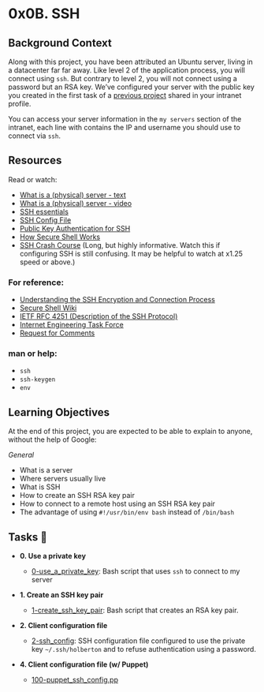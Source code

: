 # 0x0B. SSH
## Background Context

Along with this project, you have been attributed an Ubuntu server, living in a datacenter far far away. Like level 2 of the application process, you will connect using `ssh`. But contrary to level 2, you will not connect using a password but an RSA key. We’ve configured your server with the public key you created in the first task of a [previous project](https://github.com/Chacha-A-Chacha/alx-system_engineering-devops/tree/master/0x04-loops_conditions_and_parsing) shared in your intranet profile.

You can access your server information in the `my servers` section of the intranet, each line with contains the IP and username you should use to connect via `ssh`.

## Resources
Read or watch:

- [What is a (physical) server - text]()
- [What is a (physical) server - video]()
- [SSH essentials]()
- [SSH Config File]()
- [Public Key Authentication for SSH]()
- [How Secure Shell Works]()
- [SSH Crash Course]() (Long, but highly informative. Watch this if configuring SSH is still confusing. It may be helpful to watch at x1.25 speed or above.)

### For reference:

- [Understanding the SSH Encryption and Connection Process]()
- [Secure Shell Wiki]()
- [IETF RFC 4251 (Description of the SSH Protocol)]()
- [Internet Engineering Task Force]()
- [Request for Comments]()

### man or help:

- `ssh`
- `ssh-keygen`
- `env`

## Learning Objectives
At the end of this project, you are expected to be able to explain to anyone, without the help of Google:

*General*
- What is a server
- Where servers usually live
- What is SSH
- How to create an SSH RSA key pair
- How to connect to a remote host using an SSH RSA key pair
- The advantage of using `#!/usr/bin/env bash` instead of `/bin/bash`

## Tasks :page_with_curl:

* **0. Use a private key**
  * [0-use_a_private_key](./0-use_a_private_key): Bash script that uses `ssh` to connect to my server


* **1. Create an SSH key pair**
  * [1-create_ssh_key_pair](./1-create_ssh_key_pair): Bash script that creates an RSA key pair.

* **2. Client configuration file**
  * [2-ssh_config](./2-ssh_config): SSH configuration file configured to use the private key
`~/.ssh/holberton` and to refuse authentication using a password.

* **4. Client configuration file (w/ Puppet)**
  * [100-puppet_ssh_config.pp](./100-puppet_ssh_config.pp)
